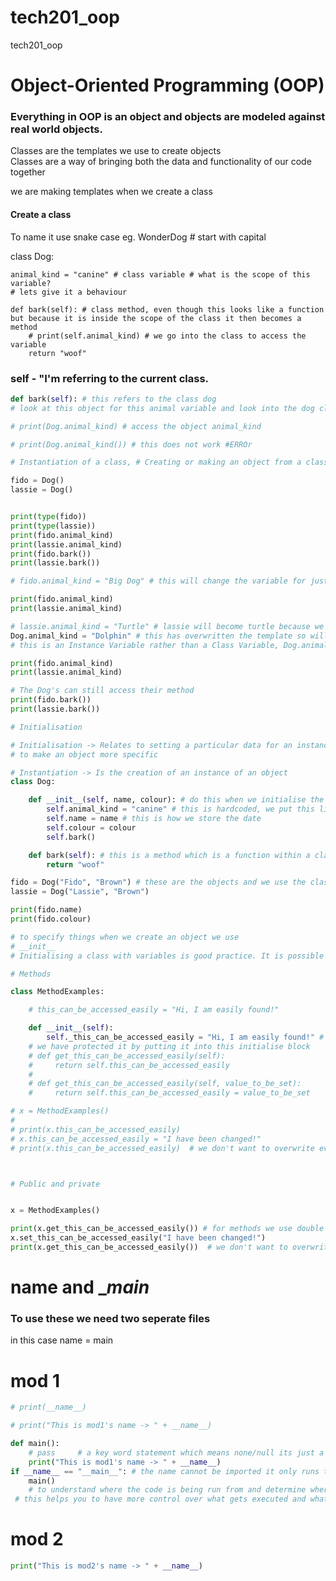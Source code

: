 # tech201_oop
tech201_oop

# Object-Oriented Programming (OOP)

### Everything in OOP is an object and objects are modeled against real world objects.

Classes are the templates we use to create objects  
Classes are a way of bringing both the data and functionality of our code together


we are making templates when we create a class  
#### Create a class

To name it use snake case eg. WonderDog # start with capital  

class Dog:

    animal_kind = "canine" # class variable # what is the scope of this variable?
    # lets give it a behaviour

    def bark(self): # class method, even though this looks like a function but because it is inside the scope of the class it then becomes a method
        # print(self.animal_kind) # we go into the class to access the variable
        return "woof"



### self - "I'm referring to the current class.  
```python
def bark(self): # this refers to the class dog    
# look at this object for this animal variable and look into the dog class  

# print(Dog.animal_kind) # access the object animal_kind

# print(Dog.animal_kind()) # this does not work #ERROr

# Instantiation of a class, # Creating or making an object from a class

fido = Dog()
lassie = Dog()


print(type(fido))
print(type(lassie))
print(fido.animal_kind)
print(lassie.animal_kind)
print(fido.bark())
print(lassie.bark())

# fido.animal_kind = "Big Dog" # this will change the variable for just fido object but lassie will stay as canine

print(fido.animal_kind)
print(lassie.animal_kind)

# lassie.animal_kind = "Turtle" # lassie will become turtle because we have overwritten the template
Dog.animal_kind = "Dolphin" # this has overwritten the template so will change the variable for both objects
# this is an Instance Variable rather than a Class Variable, Dog.animal_kind = "Dolphin"

print(fido.animal_kind)
print(lassie.animal_kind)

# The Dog's can still access their method
print(fido.bark())
print(lassie.bark())

# Initialisation

# Initialisation -> Relates to setting a particular data for an instance of a class
# to make an object more specific

# Instantiation -> Is the creation of an instance of an object
class Dog:

    def __init__(self, name, colour): # do this when we initialise the class
        self.animal_kind = "canine" # this is hardcoded, we put this line inside the initialisation block, we cant change it because it is protected
        self.name = name # this is how we store the date
        self.colour = colour
        self.bark()

    def bark(self): # this is a method which is a function within a class,
        return "woof"

fido = Dog("Fido", "Brown") # these are the objects and we use the class to make the objects
lassie = Dog("Lassie", "Brown")

print(fido.name)
print(fido.colour)

# to specify things when we create an object we use
# __init__
# Initialising a class with variables is good practice. It is possible to set variables
```
```python
# Methods

class MethodExamples:

    # this_can_be_accessed_easily = "Hi, I am easily found!"

    def __init__(self):
        self._this_can_be_accessed_easily = "Hi, I am easily found!" # this is for a classs variable , for a method we would use two underscores
    # we have protected it by putting it into this initialise block
    # def get_this_can_be_accessed_easily(self):
    #     return self.this_can_be_accessed_easily
    #
    # def get_this_can_be_accessed_easily(self, value_to_be_set):
    #     return self.this_can_be_accessed_easily = value_to_be_set

# x = MethodExamples()
#
# print(x.this_can_be_accessed_easily)
# x.this_can_be_accessed_easily = "I have been changed!"
# print(x.this_can_be_accessed_easily)  # we don't want to overwrite everything



# Public and private


x = MethodExamples()

print(x.get_this_can_be_accessed_easily()) # for methods we use double underscore
x.set_this_can_be_accessed_easily("I have been changed!")
print(x.get_this_can_be_accessed_easily())  # we don't want to overwrite everything
```

# __name__ and __main_

### To use these we need two seperate files

in this case name = main

#


# mod 1
```python
# print(__name__)

# print("This is mod1's name -> " + __name__)

def main():
    # pass     # a key word statement which means none/null its just a placeholder
    print("This is mod1's name -> " + __name__)
if __name__ == "__main__": # the name cannot be imported it only runs this within the base file, it allows us to know when code is being ran by the current file or another file
    main()
    # to understand where the code is being run from and determine where you would want it to run
 # this helps you to have more control over what gets executed and what doesnt
```

# mod 2
```python
print("This is mod2's name -> " + __name__)
```